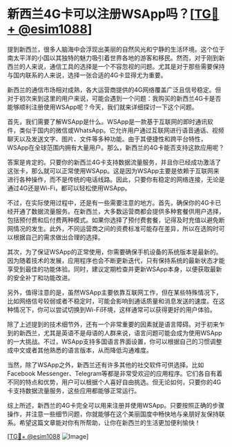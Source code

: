 # 新西兰4G卡可以注册WSApp吗？[[TG💪+ @esim1088](https://t.me/s/esim1088)]

提到新西兰，很多人脑海中会浮现出美丽的自然风光和宁静的生活环境。这个位于南太平洋的小国以其独特的魅力吸引着世界各地的游客和移民。然而，对于刚到新西兰的人来说，通信工具的选择是一个不容忽视的问题。尤其是对于那些需要保持与国内联系的人来说，选择一张合适的4G卡显得尤为重要。

新西兰的通信市场相对成熟，各大运营商提供的4G网络覆盖广泛且信号稳定。但对于初次来到这里的用户来说，可能会遇到一个问题：我购买的新西兰4G卡是否能够顺利注册使用WSApp呢？今天，我们就来详细探讨一下这个问题。

首先，我们需要了解WSApp是什么。WSApp是一款基于互联网的即时通讯软件，类似于国内的微信或WhatsApp。它允许用户通过互联网进行语音通话、视频聊天以及发送文字、图片、文件等多种功能。由于其便捷性和跨平台特性，WSApp在全球范围内拥有大量用户。那么，新西兰的4G卡能否支持这款应用呢？

答案是肯定的。只要你的新西兰4G卡支持数据流量服务，并且你已经成功激活了这张卡，那么就可以正常使用WSApp。这是因为WSApp主要是依赖于互联网来进行各种操作，而不是传统的电话线路。因此，只要你有稳定的网络连接，无论是通过4G还是Wi-Fi，都可以轻松使用WSApp。

不过，在实际使用过程中，还是有一些需要注意的地方。首先，确保你的4G卡已经开通了数据流量服务。在新西兰，大多数运营商都会提供多种套餐供用户选择，包括预付费和后付费两种模式。如果你选择了预付费套餐，记得及时充值以避免断网情况的发生。此外，不同运营商之间的资费标准可能存在差异，所以在选购时可以根据自己的需求做出合理的选择。

其次，为了保证WSApp的正常使用，你需要确保手机设备的系统版本是最新的。因为随着技术的发展，应用程序也会不断更新迭代，只有保持系统的最新状态才能享受到最佳的功能体验。同时，建议定期检查并更新WSApp本身，以便获取最新的安全补丁和功能改进。

另外，值得注意的是，虽然WSApp主要依靠互联网工作，但在某些特殊情况下，比如网络信号较弱或者不稳定时，可能会影响到通话质量和消息发送的速度。在这种情况下，你可以尝试切换到Wi-Fi环境，这样通常可以获得更好的用户体验。

除了上述提到的技术细节外，还有一个非常重要的因素就是语言障碍。对于初来乍到的新西兰，尤其是英语不是母语的人群来说，语言问题可能会成为使用WSApp的一大挑战。不过，WSApp支持多国语言界面设置，你可以根据自己的习惯调整成中文或者其他熟悉的语言版本，从而降低沟通难度。

当然，除了WSApp之外，新西兰还有许多其他的社交软件可供选择。比如Facebook Messenger、Telegram等都是非常受欢迎的应用程序。它们各自有着不同的特点和优势，用户可以根据个人喜好自由挑选。但无论如何，只要你的4G卡支持数据流量服务，这些应用都能够正常运行。

综上所述，新西兰的4G卡完全可以用来注册并使用WSApp。只要按照正确的步骤操作，并注意一些细节问题，你就能够在这个美丽国度中畅快地与亲朋好友保持联系。希望这篇文章能对你有所帮助，让你在新西兰的生活更加便利愉快！

[[TG💪+ @esim1088](https://t.me/s/esim1088) ![Image](https://i.postimg.cc/4NQfJmqS/Snipaste-2025-05-13-00-14-12.png)]